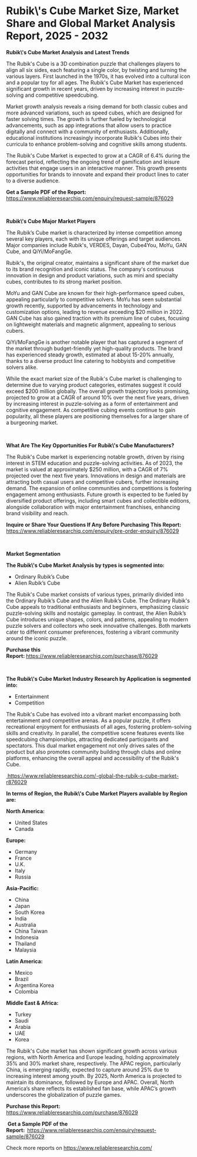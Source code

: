 <p><h1>Rubik\'s Cube Market Size, Market Share and Global Market Analysis Report, 2025 - 2032</h1></p><p><strong>Rubik\'s Cube Market Analysis and Latest Trends</strong></p>
<p><p>The Rubik's Cube is a 3D combination puzzle that challenges players to align all six sides, each featuring a single color, by twisting and turning the various layers. First launched in the 1970s, it has evolved into a cultural icon and a popular toy for all ages. The Rubik's Cube Market has experienced significant growth in recent years, driven by increasing interest in puzzle-solving and competitive speedcubing. </p><p>Market growth analysis reveals a rising demand for both classic cubes and more advanced variations, such as speed cubes, which are designed for faster solving times. The growth is further fueled by technological advancements, such as app integrations that allow users to practice digitally and connect with a community of enthusiasts. Additionally, educational institutions increasingly incorporate Rubik's Cubes into their curricula to enhance problem-solving and cognitive skills among students. </p><p>The Rubik's Cube Market is expected to grow at a CAGR of 6.4% during the forecast period, reflecting the ongoing trend of gamification and leisure activities that engage users in an interactive manner. This growth presents opportunities for brands to innovate and expand their product lines to cater to a diverse audience.</p></p>
<p><strong>Get a Sample PDF of the Report:&nbsp;</strong> <a href="https://www.reliableresearchiq.com/enquiry/request-sample/876029?utm_campaign=3136&utm_medium=2&utm_source=Github&utm_content=ia&utm_term=21032025&utm_id=rubiks-cube">https://www.reliableresearchiq.com/enquiry/request-sample/876029</a></p>
<p>&nbsp;</p>
<p><strong>Rubik\'s Cube Major Market Players</strong></p>
<p><p>The Rubik’s Cube market is characterized by intense competition among several key players, each with its unique offerings and target audiences. Major companies include Rubik's, VERDES, Dayan, Cube4You, MoYu, GAN Cube, and QiYi/MoFangGe. </p><p>Rubik's, the original creator, maintains a significant share of the market due to its brand recognition and iconic status. The company's continuous innovation in design and product variations, such as mini and specialty cubes, contributes to its strong market position. </p><p>MoYu and GAN Cube are known for their high-performance speed cubes, appealing particularly to competitive solvers. MoYu has seen substantial growth recently, supported by advancements in technology and customization options, leading to revenue exceeding $20 million in 2022. GAN Cube has also gained traction with its premium line of cubes, focusing on lightweight materials and magnetic alignment, appealing to serious cubers.</p><p>QiYi/MoFangGe is another notable player that has captured a segment of the market through budget-friendly yet high-quality products. The brand has experienced steady growth, estimated at about 15-20% annually, thanks to a diverse product line catering to hobbyists and competitive solvers alike.</p><p>While the exact market size of the Rubik's Cube market is challenging to determine due to varying product categories, estimates suggest it could exceed $200 million globally. The overall growth trajectory looks promising, projected to grow at a CAGR of around 10% over the next five years, driven by increasing interest in puzzle-solving as a form of entertainment and cognitive engagement. As competitive cubing events continue to gain popularity, all these players are positioning themselves for a larger share of a burgeoning market.</p></p>
<p>&nbsp;</p>
<p><strong>What Are The Key Opportunities For Rubik\'s Cube Manufacturers?</strong></p>
<p><p>The Rubik's Cube market is experiencing notable growth, driven by rising interest in STEM education and puzzle-solving activities. As of 2023, the market is valued at approximately $250 million, with a CAGR of 7% projected over the next five years. Innovations in design and materials are attracting both casual users and competitive cubers, further increasing demand. The expansion of online communities and competitions is fostering engagement among enthusiasts. Future growth is expected to be fueled by diversified product offerings, including smart cubes and collectible editions, alongside collaboration with major entertainment franchises, enhancing brand visibility and reach.</p></p>
<p><strong>Inquire or Share Your Questions If Any Before Purchasing This Report:</strong> <a href="https://www.reliableresearchiq.com/enquiry/pre-order-enquiry/876029?utm_campaign=3136&utm_medium=2&utm_source=Github&utm_content=ia&utm_term=21032025&utm_id=rubiks-cube">https://www.reliableresearchiq.com/enquiry/pre-order-enquiry/876029</a></p>
<p>&nbsp;</p>
<p><strong>Market Segmentation</strong></p>
<p><strong>The Rubik\'s Cube Market Analysis by types is segmented into:</strong></p>
<p><ul><li>Ordinary Rubik’s Cube</li><li>Alien Rubik’s Cube</li></ul></p>
<p><p>The Rubik's Cube market consists of various types, primarily divided into the Ordinary Rubik’s Cube and the Alien Rubik’s Cube. The Ordinary Rubik's Cube appeals to traditional enthusiasts and beginners, emphasizing classic puzzle-solving skills and nostalgic gameplay. In contrast, the Alien Rubik’s Cube introduces unique shapes, colors, and patterns, appealing to modern puzzle solvers and collectors who seek innovative challenges. Both markets cater to different consumer preferences, fostering a vibrant community around the iconic puzzle.</p></p>
<p><strong>Purchase this Report:&nbsp;</strong><a href="https://www.reliableresearchiq.com/purchase/876029?utm_campaign=3136&utm_medium=2&utm_source=Github&utm_content=ia&utm_term=21032025&utm_id=rubiks-cube">https://www.reliableresearchiq.com/purchase/876029</a></p>
<p>&nbsp;</p>
<p><strong>The Rubik\'s Cube Market Industry Research by Application is segmented into:</strong></p>
<p><ul><li>Entertainment</li><li>Competition</li></ul></p>
<p><p>The Rubik's Cube has evolved into a vibrant market encompassing both entertainment and competitive arenas. As a popular puzzle, it offers recreational enjoyment for enthusiasts of all ages, fostering problem-solving skills and creativity. In parallel, the competitive scene features events like speedcubing championships, attracting dedicated participants and spectators. This dual market engagement not only drives sales of the product but also promotes community building through clubs and online platforms, enhancing the overall appeal and accessibility of the Rubik's Cube.</p></p>
<p><a href="https://www.reliableresearchiq.com/-global-the-rubik-s-cube-market-r876029?utm_campaign=3136&utm_medium=2&utm_source=Github&utm_content=ia&utm_term=21032025&utm_id=rubiks-cube">&nbsp;https://www.reliableresearchiq.com/-global-the-rubik-s-cube-market-r876029</a></p>
<p><strong>In terms of Region, the Rubik\'s Cube Market Players available by Region are:</strong></p>
<p>
    <p> <strong> North America: </strong>
        <ul>
            <li>United States</li>
            <li>Canada</li>
        </ul>
        </p> 
    <p> <strong> Europe: </strong>
        <ul>
            <li>Germany</li>
            <li>France</li>
            <li>U.K.</li>
            <li>Italy</li>
            <li>Russia</li>
        </ul>
        </p> 
    <p> <strong> Asia-Pacific: </strong>
        <ul>
            <li>China</li>
            <li>Japan</li>
            <li>South Korea</li>
            <li>India</li>
            <li>Australia</li>
            <li>China Taiwan</li>
            <li>Indonesia</li>
            <li>Thailand</li>
            <li>Malaysia</li>
        </ul>
        </p> 
    <p> <strong> Latin America: </strong>
        <ul>
            <li>Mexico</li>
            <li>Brazil</li>
            <li>Argentina Korea</li>
            <li>Colombia</li>
        </ul>
        </p> 
    <p> <strong> Middle East & Africa: </strong>
        <ul>
            <li>Turkey</li>
            <li>Saudi</li>
            <li>Arabia</li>
            <li>UAE</li>
            <li>Korea</li>
        </ul>
    </p>
    </p>
<p><p>The Rubik's Cube market has shown significant growth across various regions, with North America and Europe leading, holding approximately 35% and 30% market share, respectively. The APAC region, particularly China, is emerging rapidly, expected to capture around 25% due to increasing interest among youth. By 2025, North America is projected to maintain its dominance, followed by Europe and APAC. Overall, North America’s share reflects its established fan base, while APAC’s growth underscores the globalization of puzzle games.</p></p>
<p><strong>Purchase this Report: </strong><a href="https://www.reliableresearchiq.com/purchase/876029?utm_campaign=3136&utm_medium=2&utm_source=Github&utm_content=ia&utm_term=21032025&utm_id=rubiks-cube">https://www.reliableresearchiq.com/purchase/876029</a></p>
<p>&nbsp;<strong>Get a Sample PDF of the Report:&nbsp;&nbsp;</strong><a href="https://www.reliableresearchiq.com/enquiry/request-sample/876029?utm_campaign=3136&utm_medium=2&utm_source=Github&utm_content=ia&utm_term=21032025&utm_id=rubiks-cube">https://www.reliableresearchiq.com/enquiry/request-sample/876029</a></p>
<p><strong></strong></p>
<p>Check more reports on <a href="https://www.reliableresearchiq.com/?utm_campaign=3136&utm_medium=2&utm_source=Github&utm_content=ia&utm_term=21032025&utm_id=rubiks-cube">https://www.reliableresearchiq.com/</a></p>